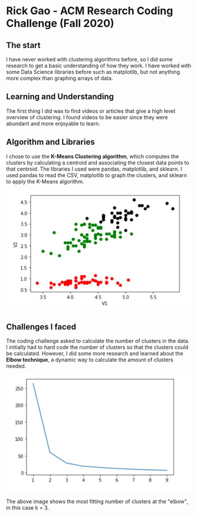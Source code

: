 # Rick Gao - ACM Research Coding Challenge (Fall 2020)

## The start
I have never worked with clustering algorithms before, so I did some research to get a basic
understanding of how they work. I have worked with some Data Science libraries before such as matplotlib,
but not anything more complex than graphing arrays of data.

## Learning and Understanding
The first thing I did was to find videos or articles that give a high level overview of clustering.
I found videos to be easier since they were abundant and more enjoyable to learn. 

## Algorithm and Libraries
I chose to use the **K-Means Clustering algorithm**, which computes the clusters by calculating a centroid and 
associating the closest data points to that centroid. The libraries I used were pandas, matplotlib, and sklearn.
I used pandas to read the CSV, matplotlib to graph the clusters, and sklearn to apply the K-Means algorithm.

![K-Means](img1.jpg)

## Challenges I faced
The coding challenge asked to calculate the number of clusters in the data. I initially had to
hard code the number of clusters so that the clusters could be calculated. However, I did some more research and
learned about the **Elbow technique**, a dynamic way to calculate the amount of clusters needed. 

![Elbow technique](img2.jpg)

The above image shows the most fitting number of clusters at the "elbow", in this case k = 3.